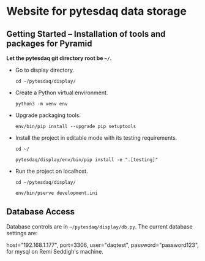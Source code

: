Website for pytesdaq data storage
===================================

Getting Started – Installation of tools and packages for Pyramid
-----------------------------------------------------------------

**Let the pytesdaq git directory root be `~/`.**

- Go to display directory.

    `cd ~/pytesdaq/display/`

- Create a Python virtual environment.

    `python3 -m venv env`

- Upgrade packaging tools.

    `env/bin/pip install --upgrade pip setuptools`

- Install the project in editable mode with its testing requirements.

    `cd ~/`

    `pytesdaq/display/env/bin/pip install -e ".[testing]"`

- Run the project on localhost.

    `cd ~/pytesdaq/display/`

    `env/bin/pserve development.ini`


Database Access
-----------------

Database controls are in `~/pytesdaq/display/db.py`. The current database settings are:

host="192.168.1.177", port=3306, user="daqtest", password="password123", for mysql on Remi Seddigh's machine.
